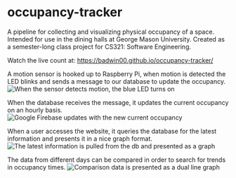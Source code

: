 # occupancy-tracker
A pipeline for collecting and visualizing physical occupancy of a space. Intended for use in the dining halls at George Mason University. Created as a semester-long class project for CS321: Software Engineering.

Watch the live count at: https://badwin00.github.io/occupancy-tracker/

A motion sensor is hooked up to Raspberry Pi, when motion is detected the LED blinks and sends a message to our database to update the occupancy.
![When the sensor detects motion, the blue LED turns on](https://badwin00.github.io/occupancy-tracker/motion_sensor.gif)

When the database receives the message, it updates the current occupancy on an hourly basis.
![Google Firebase updates with the new current occupancy](https://badwin00.github.io/occupancy-tracker/db_update.gif)

When a user accesses the website, it queries the database for the latest information and presents it in a nice graph format.
![The latest information is pulled from the db and presented as a graph](https://badwin00.github.io/occupancy-tracker/web_update.gif)

The data from different days can be compared in order to search for trends in occupancy times.
![Comparison data is presented as a dual line graph](https://badwin00.github.io/occupancy-tracker/compare.png)
